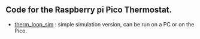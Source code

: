 ## Code for the Raspberry pi Pico Thermostat.

- [therm_loop_sim](therm_loop_sim) : simple simulation version, can be run on a PC or on the Pico.

